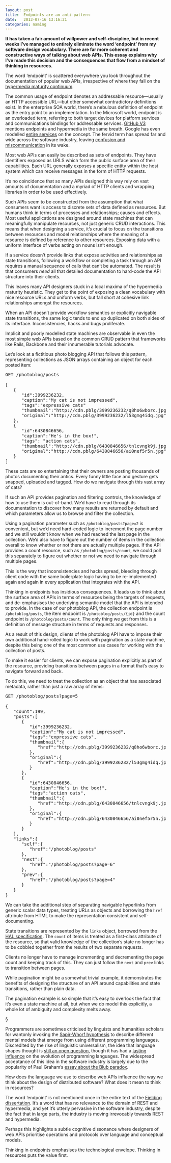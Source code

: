 ```yaml
---
layout: post
title:  Endpoints are an anti-pattern
date:   2013-07-16 13:16:21
categories: naming
---
```


**It has taken a fair amount of willpower and self-discipline, but in recent weeks I’ve managed to entirely eliminate the word ‘endpoint’ from my software design vocabulary. There are far more coherent and constructive ways of talking about web APIs. This essay explains why I’ve made this decision and the consequences that flow from a mindset of thinking in resources.**

The word ‘endpoint’ is scattered everywhere you look throughout the documentation of popular web APIs, irrespective of where they fall on the [hypermedia maturity continuum](http://www.crummy.com/writing/speaking/2008-QCon/act3.html).

The common usage of endpoint denotes an addressable resource—usually an HTTP accessible URL—but other somewhat contradictory definitions exist. In the enterprise SOA world, there’s a nebulous definition of endpoint as the entry point to an implementation. In the Microsoft world, endpoint is an overloaded term, referring to both target devices for platform services and communications bindings for addressable services. [GitHub V3](http://developer.github.com/v3/) mentions endpoints and hypermedia in the same breath. Google has even modelled [entire services](https://developers.google.com/appengine/docs/python/endpoints/) on the concept. The fervid term has spread far and wide across the software industry, leaving [confusion and miscommunication](http://stackoverflow.com/questions/5034412/api-endpoint-semantics) in its wake.

Most web APIs can easily be described as sets of endpoints. They have identifiers exposed as URLS which form the public surface area of their capabilities. Each URL generally exposes a specific entity within the host system which can receive messages in the form of HTTP requests.

It’s no coincidence that so many APIs designed this way rely on vast amounts of documentation and a myriad of HTTP clients and wrapping libraries in order to be used effectively.

Such APIs seem to be constructed from the assumption that what consumers want is access to discrete sets of data defined as resources. But humans think in terms of processes and relationships; causes and effects. Most useful applications are designed around state machines that can meaningfully manipulate resources, not just generic CRUD interactions. This means that when designing a service, it’s crucial to focus on the transitions between resources and model relationships where the meaning of a resource is defined by reference to other resources. Exposing data with a uniform interface of verbs acting on nouns isn’t enough. 

If a service doesn’t provide links that expose activities and relationships as state transitions, following a workflow or completing a task through an API requires a manual sequence of calls that can’t be automated. The result is that consumers *need* all that detailed documentation to hard-code the API structure into their clients.

This leaves many API designers stuck in a local maxima of the hypermedia maturity heuristic. They get to the point of exposing a clean vocabulary with nice resource URLs and uniform verbs, but fall short at cohesive link relationships amongst the resources.

When an API doesn’t provide workflow semantics or explicitly navigable state transitions, the same logic tends to end up duplicated on both sides of its interface. Inconsistencies, hacks and bugs proliferate.

Implicit and poorly modelled state machines are observable in even the most simple web APIs based on the common CRUD pattern that frameworks like Rails, Backbone and their innumerable tutorials advocate.

Let’s look at a fictitious photo blogging API that follows this pattern, representing collections as JSON arrays containing an object for each posted item:

<pre>
GET /photoblog/posts

[
   {
      "id":3999236232,
      "caption":"My cat is not impressed",
      "tags":"expressive cats"
	  "thumbnail":"http://cdn.pblg/3999236232/q8ho6wborc.jpg"
      "original":"http://cdn.pblg/3999236232/l53gmg4idq.jpg"
   },
   {
      "id":6430846656,
      "caption":"He's in the box!",
      "tags": "action cats",
      "thumbnail":"http://cdn.pblg/6430846656/tnlcvngk9j.jpg"
      "original":"http://cdn.pblg/6430846656/ai0nef5r5n.jpg"
   }
]
</pre>

These cats are so entertaining that their owners are posting thousands of photos documenting their antics. Every funny little face and gesture gets snapped, uploaded and tagged. How do we navigate through this vast array of cats?

If such an API provides pagination and filtering controls, the knowledge of how to use them is out-of-band. We’d have to read through its documentation to discover how many results are returned by default and which parameters allow us to browse and filter the collection.

Using a pagination parameter such as `/photoblog/posts?page=2` is convenient, but we’d need hard-coded logic to increment the page number and we still wouldn’t know when we had reached the last page in the collection. We’d also have to figure out the number of items in the collection overall to know whether or not there are actually multiple pages. If the API provides a count resource, such as `/photoblog/posts/count`, we could poll this separately to figure out whether or not we need to navigate through multiple pages.

This is the way that inconsistencies and hacks spread, bleeding through client code with the same boilerplate logic having to be re-implemented again and again in every application that integrates with the API.

Thinking in endpoints has insidious consequences. It leads us to think about the surface area of APIs in terms of resources being the targets of requests, and de-emphasises the underlying semantic model that the API is intended to provide. In the case of our photoblog API, the collection endpoint is `/photoblog/posts`, the item endpoint is `/photoblog/posts/{id}` and the count endpoint is `/photoblog/posts/count`. The only thing we get from this is a definition of message structure in terms of requests and responses. 

As a result of this design, clients of the photoblog API have to impose their own additional hand-rolled logic to work with pagination as a state machine, despite this being one of the most common use cases for working with the collection of posts.

To make it easier for clients, we can expose pagination explicitly as part of the resource, providing transitions between pages in a format that’s easy to navigate forward and back.

To do this, we need to treat the collection as an object that has associated metadata, rather than just a raw array of items:

<pre>
GET /photoblog/posts?page=5

{
   "count":199,
   "posts":[
      {
         "id":3999236232,
         "caption":"My cat is not impressed",
         "tags":"expressive cats",
         "thumbnail":{
            "href":"http://cdn.pblg/3999236232/q8ho6wborc.jpg"
         },
         "original":{
            "href":"http://cdn.pblg/3999236232/l53gmg4idq.jpg"
         }
      },
      {
         "id":6430846656,
         "caption":"He's in the box!",
         "tags":"action cats",
         "thumbnail":{
            "href":"http://cdn.pblg/6430846656/tnlcvngk9j.jpg"
         },
         "original":{
            "href":"http://cdn.pblg/6430846656/ai0nef5r5n.jpg"
         }
      }
   ],
   "links":{
      "self":{
         "href":"/photoblog/posts"
      },
      "next":{
         "href":"/photoblog/posts?page=6"
      },
      "prev":{
         "href":"/photoblog/posts?page=4"
      }
   }
}
</pre>

We can take the additional step of separating navigable hyperlinks from generic scalar data types, treating URLs as objects and borrowing the `href` attribute from HTML to make the representation consistent and self-documenting.

State transitions are represented by the `links` object, borrowed from the [HAL specification](http://stateless.co/hal_specification.html). The `count` of items is treated as a first-class attribute of the resource, so that valid knowledge of the collection’s state no longer has to be cobbled together from the results of two separate requests.

Clients no longer have to manage incrementing and decrementing the page count and keeping track of this. They can just follow the `next` and `prev` links to transition between pages.

While pagination might be a somewhat trivial example, it demonstrates the benefits of designing the structure of an API around capabilities and state transitions, rather than plain data.

The pagination example is so simple that it’s easy to overlook the fact that it’s even a state machine at all, but when we do model this explicitly, a whole lot of ambiguity and complexity melts away.

§

Programmers are sometimes criticised by linguists and humanities scholars for wantonly invoking the [Sapir-Whorf hypothesis](https://en.wikipedia.org/wiki/Linguistic_relativity) to describe different mental models that emerge from using different programming languages. Discredited by the rise of linguistic universalism, the idea that language shapes thought is [still an open question](http://edge.org/conversation/how-does-our-language-shape-the-way-we-think), though it has had a [lasting influence](http://web.archive.org/web/20110710183418/http://elliscave.com/APL_J/tool.pdf) on the evolution of programming languages. The widespread acceptance of this idea in the software industry is largely due to the popularity of Paul Graham’s [essay about the Blub paradox](http://www.paulgraham.com/avg.html).

How does the language we use to describe web APIs influence the way we think about the design of distributed software? What does it mean to think in resources?

The word ‘endpoint’ is not mentioned once in the entire text of the [Fielding dissertation](http://www.ics.uci.edu/~fielding/pubs/dissertation/top.htm). It’s a word that has no relevance to the domain of REST and hypermedia, and yet it’s utterly pervasive in the software industry, despite the fact that in large parts, the industry is moving irrevocably towards REST and hypermedia.

Perhaps this highlights a subtle cognitive dissonance where designers of web APIs prioritise operations and protocols over language and conceptual models.

Thinking in endpoints emphasises the technological envelope. Thinking in resources puts the value first.







